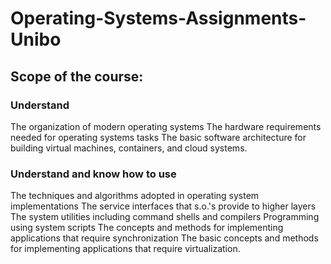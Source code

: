 # Operating-Systems-Assignments-Unibo

## Scope of the course:
### Understand
The organization of modern operating systems
The hardware requirements needed for operating systems tasks
The basic software architecture for building virtual machines, containers, and cloud systems.

### Understand and know how to use
The techniques and algorithms adopted in operating system implementations
The service interfaces that s.o.'s provide to higher layers
The system utilities including command shells and compilers
Programming using system scripts
The concepts and methods for implementing applications that require synchronization
The basic concepts and methods for implementing applications that require virtualization.
